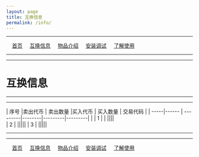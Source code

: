 ```yaml
---
layout: page
title: 互换信息
permalink: /info/
---
```

---

&#160;&#160;&#160; [首页](https://ubarterchain.github.io/) &#160;&#160;&#160; [互换信息](/info/) &#160;&#160;&#160; [物品介绍](/list/) &#160;&#160;&#160;  [安装调试](/install/) &#160;&#160;&#160;  [了解使用](/learn/) 

---
---

# 互换信息 #

---
---

| 序号 |卖出代币 | 卖出数量 |买入代币 | 买入数量 | 交易代码 |
| -----|------  | ---------|--------|---------|---------|                            |
|   1  |         |  ||||   
|   2  | |||||
|   3  | |||||


---
---

&#160;&#160;&#160; [首页](https://ubarterchain.github.io/) &#160;&#160;&#160; [互换信息](/info/) &#160;&#160;&#160; [物品介绍](/list/) &#160;&#160;&#160;  [安装调试](/install/) &#160;&#160;&#160;  [了解使用](/learn/) 
